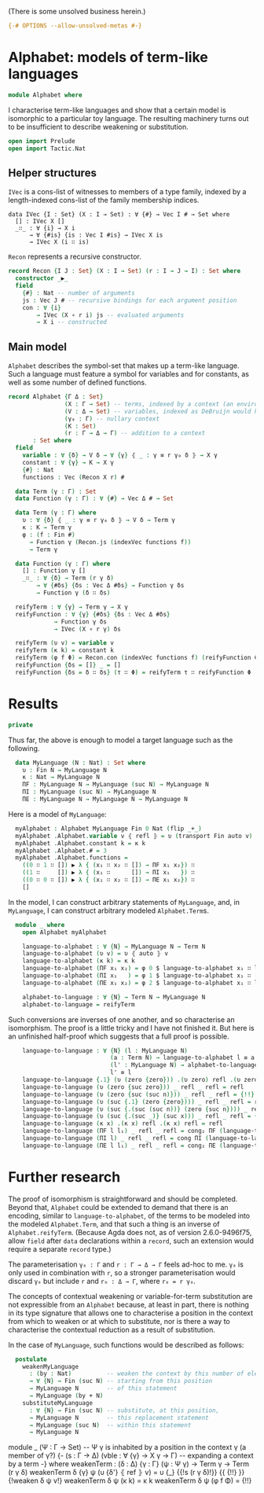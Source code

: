 
(There is some unsolved business herein.)

```agda
{-# OPTIONS --allow-unsolved-metas #-}
```
# Alphabet: models of term-like languages

```agda
module Alphabet where
```

I characterise term-like languages and show that a certain model is isomorphic to a particular toy language. The resulting machinery turns out to be insufficient to describe weakening or substitution.

```agda
open import Prelude
open import Tactic.Nat
```

## Helper structures

`IVec` is a cons-list of witnesses to members of a type family, indexed by a length-indexed cons-list of the family membership indices.

```
data IVec {I : Set} (X : I → Set) : ∀ {#} → Vec I # → Set where
  [] : IVec X []
  _∷_ : ∀ {i} → X i
      → ∀ {#is} {is : Vec I #is} → IVec X is
      → IVec X (i ∷ is)
```

`Recon` represents a recursive constructor.

```agda
record Recon {I J : Set} (X : I → Set) (r : I → J → I) : Set where
  constructor _▶_
  field
    {#} : Nat -- number of arguments
    js : Vec J # -- recursive bindings for each argument position
    con : ∀ {i}
        → IVec (X ∘ r i) js -- evaluated arguments
        → X i -- constructed
```

## Main model

`Alphabet` describes the symbol-set that makes up a term-like language. Such a language must feature a symbol for variables and for constants, as well as some number of defined functions.

```agda
record Alphabet {Γ Δ : Set}
                (X : Γ → Set) -- terms, indexed by a context (an environment, as viewed from the outside)
                (V : Δ → Set) -- variables, indexed as DeBruijn would have (an environment, as viewed from the inside)
                (γ₀ : Γ) -- nullary context
                (K : Set)
                (r : Γ → Δ → Γ) -- addition to a context
       : Set where
  field
    variable : ∀ {δ} → V δ → ∀ {γ} ⦃ _ : γ ≡ r γ₀ δ ⦄ → X γ
    constant : ∀ {γ} → K → X γ
    {#} : Nat
    functions : Vec (Recon X r) #

  data Term (γ : Γ) : Set
  data Function (γ : Γ) : ∀ {#} → Vec Δ # → Set

  data Term (γ : Γ) where
    υ : ∀ {δ} ⦃ _ : γ ≡ r γ₀ δ ⦄ → V δ → Term γ
    κ : K → Term γ
    φ : (f : Fin #)
      → Function γ (Recon.js (indexVec functions f))
      → Term γ

  data Function (γ : Γ) where
    [] : Function γ []
    _∷_ : ∀ {δ} → Term (r γ δ)
        → ∀ {#δs} {δs : Vec Δ #δs} → Function γ δs
        → Function γ (δ ∷ δs)

  reifyTerm : ∀ {γ} → Term γ → X γ
  reifyFunction : ∀ {γ} {#δs} {δs : Vec Δ #δs}
             → Function γ δs
             → IVec (X ∘ r γ) δs

  reifyTerm (υ v) = variable v
  reifyTerm (κ k) = constant k
  reifyTerm (φ f Φ) = Recon.con (indexVec functions f) (reifyFunction Φ)
  reifyFunction {δs = []} _ = []
  reifyFunction {δs = δ ∷ δs} (τ ∷ Φ) = reifyTerm τ ∷ reifyFunction Φ
```

# Results

```agda
private
```

Thus far, the above is enough to model a target language such as the following.

```agda
  data MyLanguage (N : Nat) : Set where
    υ : Fin N → MyLanguage N
    κ : Nat → MyLanguage N
    ΠF : MyLanguage N → MyLanguage (suc N) → MyLanguage N
    ΠI : MyLanguage (suc N) → MyLanguage N
    ΠE : MyLanguage N → MyLanguage N → MyLanguage N
```

Here is a model of `MyLanguage`:

```agda
  myAlphabet : Alphabet MyLanguage Fin 0 Nat (flip _+_)
  myAlphabet .Alphabet.variable v ⦃ refl ⦄ = υ (transport Fin auto v)
  myAlphabet .Alphabet.constant k = κ k
  myAlphabet .Alphabet.# = 3
  myAlphabet .Alphabet.functions =
    ((0 ∷ 1 ∷ []) ▶ λ { (x₁ ∷ x₂ ∷ []) → ΠF x₁ x₂}) ∷
    ((1 ∷     []) ▶ λ { (x₁ ∷      []) → ΠI x₁   }) ∷
    ((0 ∷ 0 ∷ []) ▶ λ { (x₁ ∷ x₂ ∷ []) → ΠE x₁ x₂}) ∷
    []
```

In the model, I can construct arbitrary statements of `MyLanguage`, and, in `MyLanguage`, I can construct arbitrary modeled `Alphabet.Term`s.

```agda
  module _ where
    open Alphabet myAlphabet

    language-to-alphabet : ∀ {N} → MyLanguage N → Term N
    language-to-alphabet (υ v) = υ ⦃ auto ⦄ v
    language-to-alphabet (κ k) = κ k
    language-to-alphabet (ΠF x₁ x₂) = φ 0 $ language-to-alphabet x₁ ∷ language-to-alphabet x₂ ∷ []
    language-to-alphabet (ΠI x₁   ) = φ 1 $ language-to-alphabet x₁ ∷ []
    language-to-alphabet (ΠE x₁ x₂) = φ 2 $ language-to-alphabet x₁ ∷ language-to-alphabet x₂ ∷ []

    alphabet-to-language : ∀ {N} → Term N → MyLanguage N
    alphabet-to-language = reifyTerm
```

Such conversions are inverses of one another, and so characterise an isomorphism. The proof is a little tricky and I have not finished it. But here is an unfinished half-proof which suggests that a full proof is possible.

```agda
    language-to-language : ∀ {N} (l : MyLanguage N)
                             (a : Term N) → language-to-alphabet l ≡ a →
                             (l' : MyLanguage N) → alphabet-to-language a ≡ l' →
                             l' ≡ l
    language-to-language {.1} (υ (zero {zero})) .(υ zero) refl .(υ zero) refl = refl
    language-to-language (υ (zero {suc zero})) _ refl _ refl = refl
    language-to-language (υ (zero {suc (suc n)})) _ refl _ refl = {!!}
    language-to-language (υ (suc {.1} (zero {zero}))) _ refl _ refl = refl
    language-to-language (υ (suc {.(suc (suc n))} (zero {suc n}))) _ refl _ refl = {!!}
    language-to-language (υ (suc {.(suc _)} (suc x))) _ refl _ refl = {!!}
    language-to-language (κ x) .(κ x) refl .(κ x) refl = refl
    language-to-language (ΠF l l₁) _ refl _ refl = cong₂ ΠF (language-to-language l _ refl _ refl) (language-to-language l₁ _ refl _ refl)
    language-to-language (ΠI l) _ refl _ refl = cong ΠI (language-to-language l _ refl _ refl)
    language-to-language (ΠE l l₁) _ refl _ refl = cong₂ ΠE (language-to-language l _ refl _ refl) (language-to-language l₁ _ refl _ refl)
```

# Further research

The proof of isomorphism is straightforward and should be completed. Beyond that, `Alphabet` could be extended to demand that there is an encoding, similar to `language-to-alphabet`, of the terms to be modeled into the modeled `Alphabet.Term`, and that such a thing is an inverse of `Alphabet.reifyTerm`. (Because Agda does not, as of version 2.6.0-9496f75, allow `field` after `data` declarations within a `record`, such an extension would require a separate `record` type.)

The parameterisation `γ₀ : Γ` and `r : Γ → Δ → Γ` feels ad-hoc to me. `γ₀` is only used in combination with `r`, so a stronger parameterisation would discard `γ₀` but include `r` and `r₀ : Δ → Γ`, where `r₀ = r γ₀`.

The concepts of contextual weakening or variable-for-term substitution are not expressible from an `Alphabet` because, at least in part, there is nothing in its type signature that allows one to characterise a position in the context from which to weaken or at which to substitute, nor is there a way to characterise the contextual reduction as a result of substitution.

In the case of `MyLanguage`, such functions would be described as follows:

```agda
  postulate
    weakenMyLanguage
      : (by : Nat)          -- weaken the context by this number of elements
      → ∀ {N} → Fin (suc N) -- starting from this position
      → MyLanguage N        -- of this statement
      → MyLanguage (by + N)
    substituteMyLanguage
      : ∀ {N} → Fin (suc N) -- substitute, at this position,
      → MyLanguage N        -- this replacement statement
      → MyLanguage (suc N)  -- within this statement
      → MyLanguage N
```

<scribbling>

  module _ (Ψ : Γ → Set) -- Ψ γ is inhabited by a position in the context γ (a member of γ?)
           {-
           (s : Γ → Δ)
           (vble : ∀ {γ} → X γ → Γ) -- expanding a context by a term
           -}
    where
    weakenTerm : (δ : Δ) {γ : Γ} (ψ : Ψ γ) → Term γ → Term (r γ δ)
    weakenTerm δ {γ} ψ (υ {δ'} ⦃ ref ⦄ v) = υ {_} {{!s (r γ δ)!}} {{ {!!} }} {!weaken δ ψ v!}
    weakenTerm δ ψ (κ k) = κ k
    weakenTerm δ ψ (φ f Φ) = {!!}

</scribbling>
